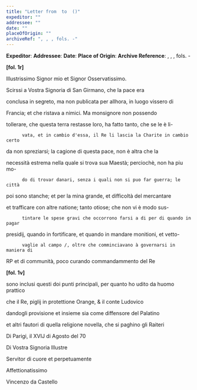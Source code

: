 ```yaml
---
title: "Letter from  to  ()"
expeditor: ""
addressee: ""
date: ""
placeOfOrigin: ""
archiveRef: ", , , fols. -"
---
```


**Expeditor**: 
**Addressee**: 
**Date**: 
**Place of Origin**: 
**Archive Reference**: , , , fols. -


    
      
        
**[fol. 1r]**

        
            
Illustrissimo Signor mio et Signor Osservatissimo.
        


        
            
Scirssi a Vostra Signoria di San Girmano, che la pace era
            
conclusa in segreto, ma non publicata per allhora, in luogo vissero di
            
Francia; et che ristava a nimici. Ma monsignore non possendo
            
tollerare, che questa terra restasse loro, ha fatto tanto, che se le è li-  

          vata, et in cambio d'essa, il Re li lascia la Charite in cambio certo
            
da non spreziarsi; la cagione di questa pace, non è altra che la
            
necessità estrema nella quale si trova sua Maestà; perciochè, non ha piu mo-  

          do di trovar danari, senza i quali non si puo far guerra; le città
            
poi sono stanche; et per la mina grande, et difficoltà del mercantare
            
et trafficare con altre natione; tanto otiose; che non vi è modo sus-  

          tintare le spese gravi che occorrono farsi a di per di quando in pagar
            
presidij, quando in fortificare, et quando in mandare monitioni, et vetto-  

          vaglie al campo /, oltre che comminciavano à governarsi in maniera di
            
RP et di communità, poco curando commandammento del Re
        



        
**[fol. 1v]**

        
            
sono inclusi questi doi punti principali, per quanto ho udito da huomo prattico
            
che il Re, piglij in protettione Orange, & il conte Ludovico
            
dandogli provisione et insieme sia come diffensore del Palatino
            
et altri fautori di quella religione novella, che si paghino gli Raiteri
        


        
        
            
Di Parigi, il XVIJ di Agosto del 70
            
Di Vostra Signoria Illustre
            
Servitor di cuore et perpetuamente
            
Affettionatissimo
            
Vincenzo da Castello
        


      
    
  